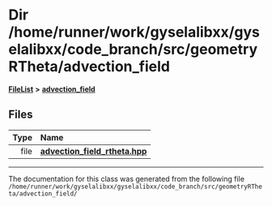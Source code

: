 

# Dir /home/runner/work/gyselalibxx/gyselalibxx/code\_branch/src/geometryRTheta/advection\_field



[**FileList**](files.md) **>** [**advection\_field**](dir_93bd9c5dcb1561501879bb6d3649fe64.md)












## Files

| Type | Name |
| ---: | :--- |
| file | [**advection\_field\_rtheta.hpp**](advection__field__rtheta_8hpp.md) <br> |



























































------------------------------
The documentation for this class was generated from the following file `/home/runner/work/gyselalibxx/gyselalibxx/code_branch/src/geometryRTheta/advection_field/`

